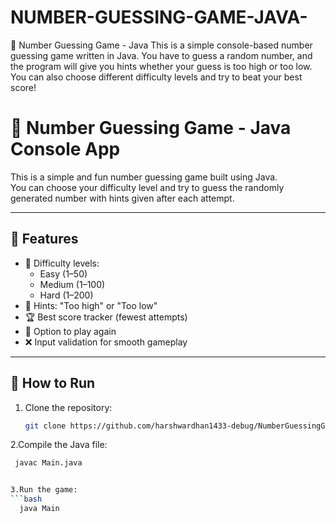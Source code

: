 # NUMBER-GUESSING-GAME-JAVA-
🎯 Number Guessing Game - Java This is a simple console-based number guessing game written in Java.  You have to guess a random number, and the program will give you hints whether your guess is too high or too low. You can also choose different difficulty levels and try to beat your best score!
# 🎯 Number Guessing Game - Java Console App

This is a simple and fun number guessing game built using Java.  
You can choose your difficulty level and try to guess the randomly generated number with hints given after each attempt.

---

## 🧩 Features

- 🔢 Difficulty levels:
  - Easy (1–50)
  - Medium (1–100)
  - Hard (1–200)
- 🎯 Hints: "Too high" or "Too low"
- 🏆 Best score tracker (fewest attempts)
- 🔁 Option to play again
- ❌ Input validation for smooth gameplay

---

## 🚀 How to Run

1. Clone the repository:
   ```bash
   git clone https://github.com/harshwardhan1433-debug/NumberGuessingGame.git
   
2.Compile the Java file:
   ```bash
    javac Main.java

 
3.Run the game:
   ```bash
     java Main





   
